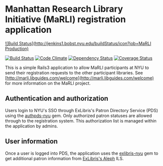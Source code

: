 # Manhattan Research Library Initiative (MaRLI) registration application

[![Build Status](http://jenkins1.bobst.nyu.edu/buildStatus/icon?job=MaRLI Production)](http://jenkins1.bobst.nyu.edu/job/MaRLI%20Production/)

[![Build Status](https://travis-ci.org/NYULibraries/marli.png?branch=master)](https://travis-ci.org/NYULibraries/marli)
[![Code Climate](https://codeclimate.com/github/NYULibraries/marli.png)](https://codeclimate.com/github/NYULibraries/marli)
[![Dependency Status](https://gemnasium.com/NYULibraries/marli.png)](https://gemnasium.com/NYULibraries/marli)
[![Coverage Status](https://coveralls.io/repos/NYULibraries/marli/badge.png?branch=master)](https://coveralls.io/r/NYULibraries/marli)

This is a simple Rails3 application to allow MaRLI participants at NYU to send their registration requests to the other participant libraries. See [http://marli.libguides.com/welcome](http://marli.libguides.com/welcome) for more information on the MaRLI project.

## Authentication and authorization

Users login to NYU's SSO through ExLibris's Patron Directory Service (PDS) using the [authpds-nyu](https://github.com/scotdalton/authpds-nyu) gem. Only authorized patron statuses are allowed through to the registration system. This authorization list is managed within the application by admins.

## User information

Once a user is logged into PDS, the application uses the [exlibris-nyu](https://github.com/NYULibraries/exlibris-nyu) gem to get additional patron information from [ExLibris's Aleph](http://www.exlibris-usa.com/category/Aleph) ILS. 